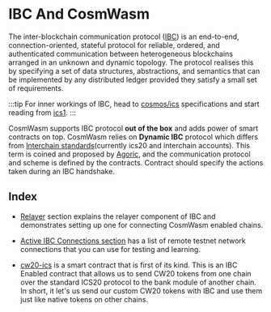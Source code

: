 # IBC And CosmWasm

The inter-blockchain communication protocol ([IBC](https://ibcprotocol.org/)) is an end-to-end, connection-oriented,
stateful protocol for reliable, ordered, and authenticated communication between heterogeneous blockchains arranged
in an unknown and dynamic topology. The protocol realises this by specifying a set of data structures, abstractions,
and semantics that can be implemented by any distributed ledger provided they satisfy a small set of requirements.

:::tip
For inner workings of IBC, head to [cosmos/ics](https://github.com/cosmos/ics) specifications and
start reading from [ics1](https://github.com/cosmos/ics/tree/master/spec/ics-001-ics-standard).
:::

CosmWasm supports IBC protocol **out of the box** and adds power of smart contracts on top.
CosmWasm relies on **Dynamic IBC** protocol which differs from
[Interchain standards](https://github.com/cosmos/ics#ibcapp)(currently ics20 and interchain accounts).
This term is coined and proposed by [Agoric](https://medium.com/agoric/the-road-to-dynamic-ibc-4a43bc964bca), and the
communication protocol and scheme is defined by the contracts. Contract should specify the actions taken during an
IBC handshake.

## Index

* [Relayer](02-relayer.md) section explains the relayer component of IBC and demonstrates setting up one for
  connecting CosmWasm enabled chains.

* [Active IBC Connections section](03-active-connections.md) has a list of remote testnet network connections that you
  can use for testing and learning.

* [cw20-ics](04-cw20-ics20.md) is a smart contract that is first of its kind. This is an IBC Enabled contract that
  allows us
  to send CW20 tokens from one chain over the standard ICS20 protocol to the bank module of another chain. In short,
  it let's us send our custom CW20 tokens with IBC and use them just like native tokens on other chains.
